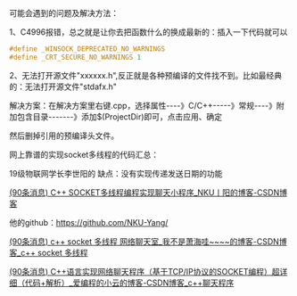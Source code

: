 可能会遇到的问题及解决方法：

1、C4996报错，总之就是让你去把函数什么的换成最新的：插入一下代码就可以

```c++
#define _WINSOCK_DEPRECATED_NO_WARNINGS
#define _CRT_SECURE_NO_WARNINGS 1
```

2、无法打开源文件"xxxxxx.h",反正就是各种预编译的文件找不到。比如最经典的：无法打开源文件"stdafx.h"

解决方案：在解决方案里右键.cpp，选择属性----》C/C++-----》常规----》附加包含目录-------》添加$(ProjectDir)即可，点击应用、确定

然后删掉引用的预编译头文件。



网上靠谱的实现socket多线程的代码汇总：

19级物联网学长李世阳的 缺点：没有实现传递发送日期的功能

[(90条消息) C++ SOCKET多线程编程实现聊天小程序_NKU丨阳的博客-CSDN博客](https://blog.csdn.net/NKU_Yang/article/details/109455048)

他的github：https://github.com/NKU-Yang/

[(90条消息) c++ socket 多线程 网络聊天室_我不是萧海哇~~~~的博客-CSDN博客_c++ socket 多线程](https://blog.csdn.net/qq_45662588/article/details/116267585)

[(90条消息) C++语言实现网络聊天程序（基于TCP/IP协议的SOCKET编程）超详细（代码+解析）_爱编程的小云的博客-CSDN博客_c++聊天程序](https://blog.csdn.net/m0_48660921/article/details/122382490)



